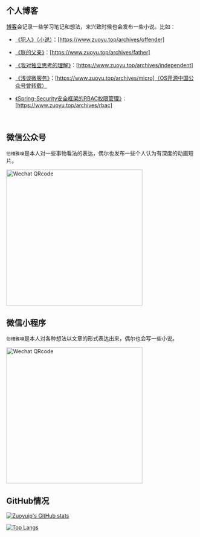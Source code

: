 ## 个人博客

[博客](https://zuoyu.top)会记录一些学习笔记和想法，来兴致时候也会发布一些小说。比如：

- [《犯人》（小说）](https://www.zuoyu.top/archives/offender)：[https://www.zuoyu.top/archives/offender]

- [《朕的父亲》](https://www.zuoyu.top/archives/father)：[https://www.zuoyu.top/archives/father]

- [《我对独立思考的理解》](https://www.zuoyu.top/archives/independent)：[https://www.zuoyu.top/archives/independent]

- [《浅谈微服务》](https://www.zuoyu.top/archives/micro)：[https://www.zuoyu.top/archives/micro]（OS开源中国公众号曾转载）

- [《Spring-Security安全框架的RBAC权限管理》](https://www.zuoyu.top/archives/rbac)：[https://www.zuoyu.top/archives/rbac]

<br/>

## 微信公众号

`俗槽雅嗅`是本人对一些事物看法的表达，偶尔也发布一些个人认为有深度的动画短片。

<img src="https://oss.zuoyu.top/halo/ff68bf3dcf33e7c21af885f0a120ffee.png" alt="Wechat QRcode" width=360>
<br/>


## 微信小程序

`俗槽雅嗅`是本人对各种想法以文章的形式表达出来，偶尔也会写一些小说。

<img src="https://oss.zuoyu.top/halo/8f2eac24cb315d1783d5c6ad25345da6.png" alt="Wechat QRcode" width=360>
<br/>


## GitHub情况

[![Zuoyuip's GitHub stats](https://github-readme-stats.vercel.app/api?username=zuoyuip&count_private=true&show_icons=true&locale=cn)](https://github.com/zuoyuip)


[![Top Langs](https://github-readme-stats.vercel.app/api/top-langs/?username=zuoyuip&locale=cn&layout=compact)](https://github.com/zuoyuip)
